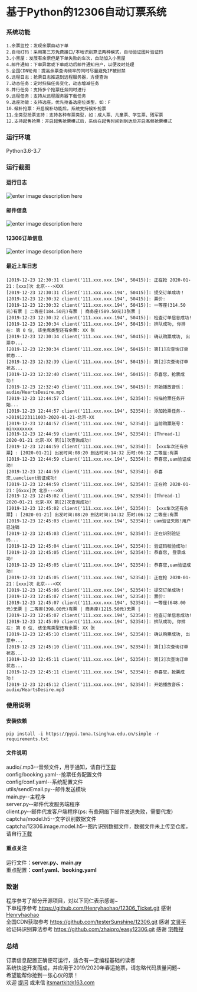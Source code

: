 基于Python的12306自动订票系统
=============================
### 系统功能
```
1.余票监控：发现余票自动下单
2.自动打码：采用第三方免费接口/本地识别算法两种模式，自动验证图片验证码
3.小黑屋：发展有余票但是下单失败的车次，自动加入小黑屋
4.邮件通知：下单异常或下单成功后邮件通知用户，以便及时处理
5.全国CDN轮询：提高余票查询频率的同时尽量避免IP被封禁
6.远程日志：抢票日志推送到远程服务器，方便查询
7.动态任务：定时扫描任务变化，动态增减任务
8.并行任务：支持多个抢票任务同时进行
9.远程任务：支持从远程服务器下载任务
9.选座功能：支持选座，优先抢备选座位类型，如：F
10.候补抢票：开启候补功能后，系统支持候补抢票
11.全类型抢票支持：支持各种车票类型，如：成人票、儿童票、学生票、残军票
12.支持起售抢票：开启起售抢票模式后，系统在起售时间到到达后开启高频抢票模式
```
### 运行环境
Python3.6-3.7

### 运行截图
#### 运行日志
![enter image description here](img/1.png)
#### 邮件信息
![enter image description here](img/2.png)
#### 12306订单信息
![enter image description here](img/3.png)
#### 最近上车日志
```
[2019-12-23 12:30:31 client('111.xxx.xxx.194', 50415)]: 正在抢 2020-01-21：[xxx]次 北京--->XXX
[2019-12-23 12:30:31 client('111.xxx.xxx.194', 50415)]: 提交订单成功！
[2019-12-23 12:30:32 client('111.xxx.xxx.194', 50415)]: 票价:
[2019-12-23 12:30:32 client('111.xxx.xxx.194', 50415)]: 一等座(314.50元)有票 | 二等座(184.50元)有票 | 商务座(589.50元)3张票 | 
[2019-12-23 12:30:32 client('111.xxx.xxx.194', 50415)]: 检查订单信息成功!
[2019-12-23 12:30:34 client('111.xxx.xxx.194', 50415)]: 排队成功, 你排在: 第 0 位, 该坐席类型还有余票: XX 张
[2019-12-23 12:30:34 client('111.xxx.xxx.194', 50415)]: 确认购票成功, 出票中...
[2019-12-23 12:30:34 client('111.xxx.xxx.194', 50415)]: 第[1]次查询订单状态...
[2019-12-23 12:32:39 client('111.xxx.xxx.194', 50415)]: 第[2]次查询订单状态...
[2019-12-23 12:32:40 client('111.xxx.xxx.194', 50415)]: 恭喜您，抢票成功！
[2019-12-23 12:32:40 client('111.xxx.xxx.194', 50415)]: 开始播放音乐：audio/HeartsDesire.mp3
[2019-12-23 12:44:57 client('111.xxx.xxx.194', 52354)]: 扫描抢票任务开始...
[2019-12-23 12:44:57 client('111.xxx.xxx.194', 52354)]: 添加抢票任务-->20191223111003-2020-01-21-北京-XX
[2019-12-23 12:44:57 client('111.xxx.xxx.194', 52354)]: 当前购票账号：minxxxxxxx
[2019-12-23 12:44:59 client('111.xxx.xxx.194', 52354)]: [Thread-1] 2020-01-21 北京-XX 第[1]次查询成功!
[2019-12-23 12:44:59 client('111.xxx.xxx.194', 52354)]: 【xxx车次还有余票】: [2020-01-21] 出发时间:08:20 到达时间:14:32 历时:06:12 二等座:有票 
[2019-12-23 12:44:59 client('111.xxx.xxx.194', 52354)]: 恭喜您,uam验证成功!
[2019-12-23 12:44:59 client('111.xxx.xxx.194', 52354)]: 恭喜您,uamclient验证成功!
[2019-12-23 12:44:59 client('111.xxx.xxx.194', 52354)]: 正在抢 2020-01-21：[Gxxx]次 北京--->XX
[2019-12-23 12:45:02 client('111.xxx.xxx.194', 52354)]: [Thread-1] 2020-01-21 北京-XX 第[2]次查询成功!
[2019-12-23 12:45:02 client('111.xxx.xxx.194', 52354)]: 【xxx车次还有余票】: [2020-01-21] 出发时间:08:20 到达时间:14:32 历时:06:12 二等座:有票 
[2019-12-23 12:45:03 client('111.xxx.xxx.194', 52354)]: uam验证失败!用户已注销
[2019-12-23 12:45:03 client('111.xxx.xxx.194', 52354)]: 正在识别验证码...
[2019-12-23 12:45:04 client('111.xxx.xxx.194', 52354)]: 验证码校验成功!
[2019-12-23 12:45:05 client('111.xxx.xxx.194', 52354)]: 恭喜您, 登录成功!
[2019-12-23 12:45:05 client('111.xxx.xxx.194', 52354)]: 恭喜您,uam验证成功!
[2019-12-23 12:45:05 client('111.xxx.xxx.194', 52354)]: 正在抢 2020-01-21：[xxx]次 北京--->XX
[2019-12-23 12:45:06 client('111.xxx.xxx.194', 52354)]: 提交订单成功！
[2019-12-23 12:45:07 client('111.xxx.xxx.194', 52354)]: 票价:
[2019-12-23 12:45:07 client('111.xxx.xxx.194', 52354)]: 一等座(648.00元)无票 | 二等座(398.00元)有票 | 商务座(1215.50元)无票 | 
[2019-12-23 12:45:07 client('111.xxx.xxx.194', 52354)]: 检查订单信息成功!
[2019-12-23 12:45:09 client('111.xxx.xxx.194', 52354)]: 排队成功, 你排在: 第 0 位, 该坐席类型还有余票: XX 张
[2019-12-23 12:45:10 client('111.xxx.xxx.194', 52354)]: 确认购票成功, 出票中...
[2019-12-23 12:45:10 client('111.xxx.xxx.194', 52354)]: 第[1]次查询订单状态...
[2019-12-23 12:45:11 client('111.xxx.xxx.194', 52354)]: 第[2]次查询订单状态...
[2019-12-23 12:45:11 client('111.xxx.xxx.194', 52354)]: 恭喜您，抢票成功！
[2019-12-23 12:45:12 client('111.xxx.xxx.194', 52354)]: 开始播放音乐：audio/HeartsDesire.mp3
```

### 使用说明
#### 安装依赖
```
pip install -i https://pypi.tuna.tsinghua.edu.cn/simple -r requirements.txt
```
#### 文件说明
audio/.mp3--音频文件，用于通知，请自行[下载](http://www.itsmartkit.com/audio/audio.zip)<br>
config/booking.yaml--抢票任务配置文件<br>
config/conf.yaml--系统配置文件<br>
utils/sendEmail.py--邮件发送模块<br>
main.py--主程序<br>
server.py--邮件代发服务端程序<br>
client.py--邮件代发客户端程序(ps: 有些网络下邮件发送失败，需要代发)<br>
captcha/model.h5--文字识别数据文件<br>
captcha/12306.image.model.h5--图片识别数据文件，数据文件未上传至仓库，请自行[下载](http://www.itsmartkit.com/captcha/model.zip)<br>
#### 重点关注
运行文件：**server.py、main.py**<br>
重点配置：**conf.yaml、booking.yaml**<br>

### 致谢
程序参考了部分开源项目，对以下同仁表示感谢~<br>
下单程序参考 https://github.com/Henryhaohao/12306_Ticket.git 感谢 [Henryhaohao](https://github.com/Henryhaohao/12306_Ticket.git)<br> 
全国CDN获取参考 https://github.com/testerSunshine/12306.git 感谢 [文贤平](https://github.com/testerSunshine/12306.git)<br>
验证码识别算法参考 https://github.com/zhaipro/easy12306.git 感谢 [宅教授](https://github.com/zhaipro/easy12306.git)<br>

### 总结
订票信息配置正确便可运行，适合有一定编程基础的读者<br>
系统快速开发而成，并应用于2019/2020年春运抢票，请忽略代码质量问题~<br>
希望能帮你抢到一张心仪的票！<br>
欢迎 [提问](https://github.com/itsmartkit/12306-Ticket-Booking/issues) 或来信 itsmartkit@163.com<br>
